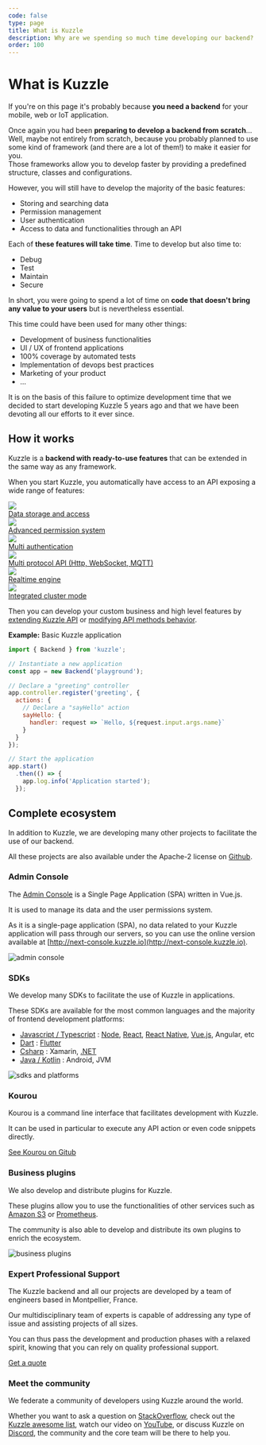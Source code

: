 ```yaml
---
code: false
type: page
title: What is Kuzzle
description: Why are we spending so much time developing our backend?
order: 100
---
```


# What is Kuzzle

If you're on this page it's probably because **you need a backend** for your mobile, web or IoT application.

Once again you had been **preparing to develop a backend from scratch**... Well, maybe not entirely from scratch, because you probably planned to use some kind of framework (and there are a lot of them!) to make it easier for you.  
Those frameworks allow you to develop faster by providing a predefined structure, classes and configurations.

However, you will still have to develop the majority of the basic features:
 - Storing and searching data
 - Permission management
 - User authentication
 - Access to data and functionalities through an API

Each of **these features will take time**. Time to develop but also time to:
 - Debug
 - Test 
 - Maintain
 - Secure

In short, you were going to spend a lot of time on **code that doesn't bring any value to your users** but is nevertheless essential.

This time could have been used for many other things:
 - Development of business functionalities
 - UI / UX of frontend applications
 - 100% coverage by automated tests
 - Implementation of devops best practices
 - Marketing of your product
 - ...

It is on the basis of this failure to optimize development time that we decided to start developing Kuzzle 5 years ago and that we have been devoting all our efforts to it ever since.

## How it works

Kuzzle is a **backend with ready-to-use features** that can be extended in the same way as any framework.

When you start Kuzzle, you automatically have access to an API exposing a wide range of features:


<div class="IconTable">
  <div class="IconTable-item">
    <div class="IconTable-item-icon">
      <img src="./feature-data-storage.svg"/>
    </div>
    <div class="IconTable-item-text">
      <a target="_blank" href="/core/2/guides/main-concepts/data-storage">Data storage and access</a>
    </div>
  </div><div class="IconTable-item">
    <div class="IconTable-item-icon">
      <img src="./feature-acl.svg"/>
    </div>
    <div class="IconTable-item-text">
      <a target="_blank" href="/core/2/guides/main-concepts/permissions">Advanced permission system</a>
    </div>
  </div><div class="IconTable-item">
    <div class="IconTable-item-icon">
      <img src="./feature-auth.svg"/>
    </div>
    <div class="IconTable-item-text">
      <a target="_blank" href="/core/2/guides/main-concepts/authentication">Multi authentication</a>
    </div>
  </div><div class="IconTable-item">
    <div class="IconTable-item-icon">
      <img src="./feature-api.svg"/>
    </div>
    <div class="IconTable-item-text">
      <a target="_blank" href="/core/2/guides/main-concepts/api">Multi protocol API (Http, WebSocket, MQTT)</a>
    </div>
  </div><div class="IconTable-item">
    <div class="IconTable-item-icon">
      <img src="./feature-realtime.svg"/>
    </div>
    <div class="IconTable-item-text">
      <a target="_blank" href="/core/2/guides/main-concepts/realtime-engine">Realtime engine</a>
    </div>
  </div><div class="IconTable-item">
    <div class="IconTable-item-icon">
      <img src="./feature-cluster.svg"/>
    </div>
    <div class="IconTable-item-text">
      <a target="_blank" href="/core/2/guides/advanced/cluster-scalability">Integrated cluster mode</a>
    </div>
  </div>
</div>


Then you can develop your custom business and high level features by [extending Kuzzle API](/core/2/guides/develop-on-kuzzle/api-controllers) or [modifying API methods behavior](/core/2/guides/develop-on-kuzzle/event-system#pipe).

**Example:** Basic Kuzzle application
```js
import { Backend } from 'kuzzle';

// Instantiate a new application
const app = new Backend('playground');

// Declare a "greeting" controller
app.controller.register('greeting', {
  actions: {
    // Declare a "sayHello" action
    sayHello: {
      handler: request => `Hello, ${request.input.args.name}`
    }
  }
});

// Start the application
app.start()
  .then(() => {
    app.log.info('Application started');
  });
```

## Complete ecosystem

In addition to Kuzzle, we are developing many other projects to facilitate the use of our backend.   

All these projects are also available under the Apache-2 license on [Github](https://github.com/kuzzleio).

### Admin Console

The [Admin Console](https://next-console.kuzzle.io) is a Single Page Application (SPA) written in Vue.js.  

It is used to manage its data and the user permissions system.

As it is a single-page application (SPA), no data related to your Kuzzle application will pass through our servers, so you can use the online version available at [http://next-console.kuzzle.io](http://next-console.kuzzle.io).

![admin console](./ecosystem-admin-console.png)

### SDKs

We develop many SDKs to facilitate the use of Kuzzle in applications.  

These SDKs are available for the most common languages and the majority of frontend development platforms:
 - [Javascript / Typescript](/sdk/js/7) : [Node](/sdk/js/7/getting-started/node-js/), [React](/sdk/js/7/getting-started/react/standalone/), [React Native](/sdk/js/7/getting-started/react-native/), [Vue.js](/sdk/js/7/getting-started/vuejs/standalone/), Angular, etc
 - [Dart](/sdk/dart/2) : [Flutter](/sdk/dart/2/getting-started/flutter/)
 - [Csharp](/sdk/csharp/2) : Xamarin, [.NET](/sdk/csharp/2/getting-started/standalone/)
 - [Java / Kotlin](/sdk/jvm/1) : Android, JVM

![sdks and platforms](./ecosystem-sdk-platforms.png)

### Kourou

Kourou is a command line interface that facilitates development with Kuzzle.

It can be used in particular to execute any API action or even code snippets directly.

[See Kourou on Gitub](https://github.com/kuzzleio/kourou)

### Business plugins

We also develop and distribute plugins for Kuzzle.  

These plugins allow you to use the functionalities of other services such as [Amazon S3](https://docs.kuzzle.io/official-plugins/s3/2) or [Prometheus](https://github.com/kuzzleio/kuzzle-plugin-prometheus).

The community is also able to develop and distribute its own plugins to enrich the ecosystem.

![business plugins](./ecosystem-business-plugins.png)


### Expert Professional Support

The Kuzzle backend and all our projects are developed by a team of engineers based in Montpellier, France.  

Our multidisciplinary team of experts is capable of addressing any type of issue and assisting projects of all sizes.

You can thus pass the development and production phases with a relaxed spirit, knowing that you can rely on quality professional support.

[Get a quote](https://info.kuzzle.io/contact-us)

### Meet the community

We federate a community of developers using Kuzzle around the world.

Whether you want to ask a question on [StackOverflow](https://stackoverflow.com/questions/ask?tags=kuzzle), check out the [Kuzzle awesome list](https://github.com/kuzzleio/awesome-kuzzle), watch our video on [YouTube](https://www.youtube.com/channel/UCHcEzVQoH10YSyxc7jD3SMw/videos), or discuss Kuzzle on [Discord](http://join.discord.kuzzle.io), the community and the core team will be there to help you.
